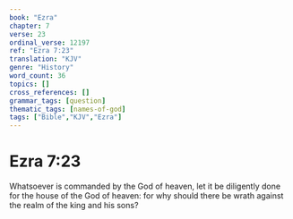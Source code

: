 ```yaml
---
book: "Ezra"
chapter: 7
verse: 23
ordinal_verse: 12197
ref: "Ezra 7:23"
translation: "KJV"
genre: "History"
word_count: 36
topics: []
cross_references: []
grammar_tags: [question]
thematic_tags: [names-of-god]
tags: ["Bible","KJV","Ezra"]
---
```


# Ezra 7:23

Whatsoever is commanded by the God of heaven, let it be diligently done for the house of the God of heaven: for why should there be wrath against the realm of the king and his sons?
